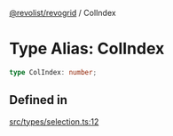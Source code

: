 [@revolist/revogrid](README.md) / ColIndex

# Type Alias: ColIndex

```ts
type ColIndex: number;
```

## Defined in

[src/types/selection.ts:12](https://github.com/revolist/revogrid/blob/0bf9217987a0038bc73b1aec64e1a3314302e790/src/types/selection.ts#L12)
